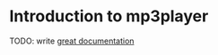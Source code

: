 # Introduction to mp3player

TODO: write [great documentation](http://jacobian.org/writing/what-to-write/)
